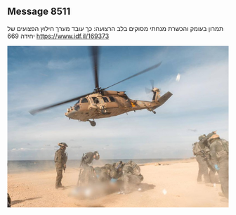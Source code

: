 ## Message 8511

תמרון בעומק והכשרת מנחתי מסוקים בלב הרצועה:
כך עובד מערך חילוץ הפצועים של יחידה 669
https://www.idf.il/169373

![Photo](./8511/8511_photo.jpg)
